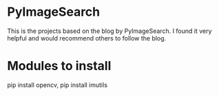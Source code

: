 # PyImageSearch
This is the projects based on the blog by PyImageSearch.
I found it very helpful and would recommend others to follow the blog.
# Modules to install
pip install opencv,
pip install imutils
